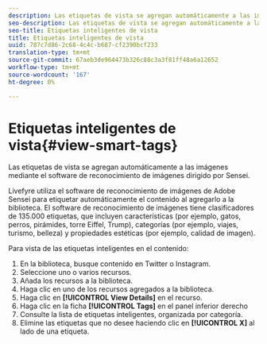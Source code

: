 ```yaml
---
description: Las etiquetas de vista se agregan automáticamente a las imágenes mediante el software de reconocimiento de imágenes dirigido por Sensei.
seo-description: Las etiquetas de vista se agregan automáticamente a las imágenes mediante el software de reconocimiento de imágenes dirigido por Sensei.
seo-title: Etiquetas inteligentes de vista
title: Etiquetas inteligentes de vista
uuid: 787c7d86-2c68-4c4c-b687-cf2390bcf233
translation-type: tm+mt
source-git-commit: 67aeb3de964473b326c88c3a3f81ff48a6a12652
workflow-type: tm+mt
source-wordcount: '167'
ht-degree: 0%

---
```



# Etiquetas inteligentes de vista{#view-smart-tags}

Las etiquetas de vista se agregan automáticamente a las imágenes mediante el software de reconocimiento de imágenes dirigido por Sensei.

Livefyre utiliza el software de reconocimiento de imágenes de Adobe Sensei para etiquetar automáticamente el contenido al agregarlo a la biblioteca. El software de reconocimiento de imágenes tiene clasificadores de 135.000 etiquetas, que incluyen características (por ejemplo, gatos, perros, pirámides, torre Eiffel, Trump), categorías (por ejemplo, viajes, turismo, belleza) y propiedades estéticas (por ejemplo, calidad de imagen).

Para vista de las etiquetas inteligentes en el contenido:

1. En la biblioteca, busque contenido en Twitter o Instagram.
1. Seleccione uno o varios recursos.
1. Añada los recursos a la biblioteca.
1. Haga clic en uno de los recursos agregados a la biblioteca.
1. Haga clic en **[!UICONTROL View Details]** en el recurso.
1. Haga clic en la ficha **[!UICONTROL Tags]** en el panel inferior derecho
1. Consulte la lista de etiquetas inteligentes, organizada por categoría.
1. Elimine las etiquetas que no desee haciendo clic en **[!UICONTROL X]** al lado de una etiqueta.


